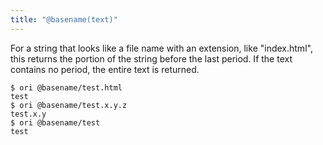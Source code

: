 ```yaml
---
title: "@basename(text)"
---
```


For a string that looks like a file name with an extension, like "index.html", this returns the portion of the string before the last period. If the text contains no period, the entire text is returned.

```console
$ ori @basename/test.html
test
$ ori @basename/test.x.y.z
test.x.y
$ ori @basename/test
test
```
